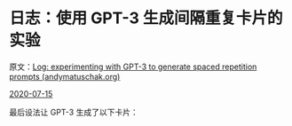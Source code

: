 # 日志：使用 GPT-3 生成间隔重复卡片的实验

原文：[Log: experimenting with GPT-3 to generate spaced repetition prompts (andymatuschak.org)](https://notes.andymatuschak.org/z2FBdAnkR9BXc9YZE924sfFRXMKwmHFQAhLXv)

[2020-07-15](https://notes.andymatuschak.org/z6Wa4G8cQr7p4qqZYHd4Fu8h1w1TERbhkosKo)

最后设法让 GPT-3 生成了以下卡片：

>

>

>

>

>

>

>

>

>

>

>